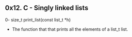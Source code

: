 ## 0x12. C - Singly linked lists ##
0- size_t print_list(const list_t *h)
* The function that that prints all the elements of a list_t list.
